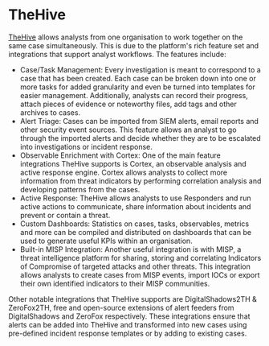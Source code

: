 # TheHive

[TheHive](https://thehive-project.org/) allows analysts from one organisation to work together on the same case simultaneously. This is due to the platform's rich feature set and integrations that support analyst workflows. The features include:

* Case/Task Management: Every investigation is meant to correspond to a case that has been created. Each case can be broken down into one or more tasks for added granularity and even be turned into templates for easier management. Additionally, analysts can record their progress, attach pieces of evidence or noteworthy files, add tags and other archives to cases.
* Alert Triage: Cases can be imported from SIEM alerts, email reports and other security event sources. This feature allows an analyst to go through the imported alerts and decide whether they are to be escalated into investigations or incident response.
* Observable Enrichment with Cortex: One of the main feature integrations TheHive supports is Cortex, an observable analysis and active response engine. Cortex allows analysts to collect more information from threat indicators by performing correlation analysis and developing patterns from the cases. 
* Active Response: TheHive allows analysts to use Responders and run active actions to communicate, share information about incidents and prevent or contain a threat.
* Custom Dashboards: Statistics on cases, tasks, observables, metrics and more can be compiled and distributed on dashboards that can be used to generate useful KPIs within an organisation.
* Built-in MISP Integration: Another useful integration is with MISP, a threat intelligence platform for sharing, storing and correlating Indicators of Compromise of targeted attacks and other threats. This integration allows analysts to create cases from MISP events, import IOCs or export their own identified indicators to their MISP communities.

Other notable integrations that TheHive supports are DigitalShadows2TH & ZeroFox2TH, free and open-source extensions of alert feeders from DigitalShadows and ZeroFox respectively. These integrations ensure that alerts can be added into TheHive and transformed into new cases using pre-defined incident response templates or by adding to existing cases.

